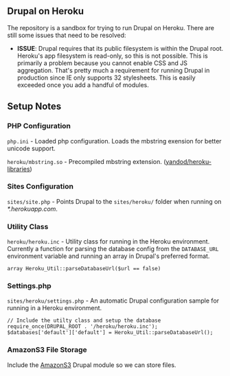 ## Drupal on Heroku

The repository is a sandbox for trying to run Drupal on Heroku. There are still some issues that need to be resolved:

* **ISSUE**: Drupal requires that its public filesystem is within the Drupal root. Heroku's app filesystem is read-only, so this is not possible. This is primarily a problem because you cannot enable CSS and JS aggregation. That's pretty much a requirement for running Drupal in production since IE only supports 32 stylesheets. This is easily exceeded once you add a handful of modules.

## Setup Notes

### PHP Configuration

`php.ini` - Loaded php configuration. Loads the mbstring exension for better unicode support.

`heroku/mbstring.so` - Precompiled mbstring extension. ([yandod/heroku-libraries](https://github.com/yandod/heroku-libraries))

### Sites Configuration

`sites/site.php` - Points Drupal to the `sites/heroku/` folder when running on _*.herokuapp.com_.

### Utility Class

`heroku/heroku.inc` - Utility class for running in the Heroku environment. Currently a function for parsing the database config from the `DATABASE_URL` environment variable and running an array in Drupal's preferred format.

    array Heroku_Util::parseDatabaseUrl($url == false)

### Settings.php

`sites/heroku/settings.php` - An automatic Drupal configuration sample for running in a Heroku environment.

	// Include the utilty class and setup the database
    require_once(DRUPAL_ROOT . '/heroku/heroku.inc');
	$databases['default']['default'] = Heroku_Util::parseDatabaseUrl();

### AmazonS3 File Storage

Include the [AmazonS3](https://drupal.org/project/amazons3) Drupal module so we can store files.